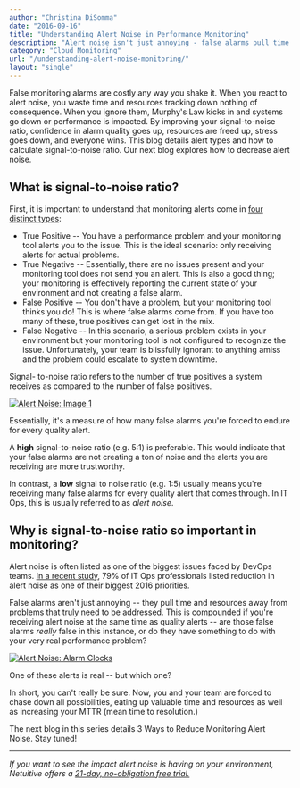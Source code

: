 ```yaml
---
author: "Christina DiSomma"
date: "2016-09-16"
title: "Understanding Alert Noise in Performance Monitoring"
description: "Alert noise isn't just annoying - false alarms pull time and resources away from issues that need to be addressed. Here's how to minimize their impact."
category: "Cloud Monitoring"
url: "/understanding-alert-noise-monitoring/"
layout: "single"
---
```


False monitoring alarms are costly any way you shake it. When you react to alert noise, you waste time and resources tracking down nothing of consequence. When you ignore them, Murphy's Law kicks in and systems go down or performance is impacted. By improving your signal-to-noise ratio, confidence in alarm quality goes up, resources are freed up, stress goes down, and everyone wins. This blog details alert types and how to calculate signal-to-noise ratio. Our next blog explores how to decrease alert noise.

What is signal-to-noise ratio?
------------------------------

First, it is important to understand that monitoring alerts come in [four distinct types](/product/anomaly-detection):

-   True Positive -- You have a performance problem and your monitoring tool alerts you to the issue. This is the ideal scenario: only receiving alerts for actual problems.
-   True Negative -- Essentially, there are no issues present and your monitoring tool does not send you an alert. This is also a good thing; your monitoring is effectively reporting the current state of your environment and not creating a false alarm.
-   False Positive -- You don't have a problem, but your monitoring tool thinks you do! This is where false alarms come from. If you have too many of these, true positives can get lost in the mix.
-   False Negative -- In this scenario, a serious problem exists in your environment but your monitoring tool is not configured to recognize the issue. Unfortunately, your team is blissfully ignorant to anything amiss and the problem could escalate to system downtime.

Signal- to-noise ratio refers to the number of true positives a system receives as compared to the number of false positives.

[![Alert Noise: Image 1](https://s3-us-west-2.amazonaws.com/com-netuitive-app-usw2-public/wp-content/uploads/2016/09/SignaltoNoise.png)](https://s3-us-west-2.amazonaws.com/com-netuitive-app-usw2-public/wp-content/uploads/2016/09/SignaltoNoise.png)

Essentially, it's a measure of how many false alarms you're forced to endure for every quality alert.

A **high** signal-to-noise ratio (e.g. 5:1) is preferable. This would indicate that your false alarms are not creating a ton of noise and the alerts you are receiving are more trustworthy.

In contrast, a **low** signal to noise ratio (e.g. 1:5) usually means you're receiving many false alarms for every quality alert that comes through. In IT Ops, this is usually referred to as *alert noise*.

Why is signal-to-noise ratio so important in monitoring?
--------------------------------------------------------

Alert noise is often listed as one of the biggest issues faced by DevOps teams.  [In a recent study](https://bigpanda.io/blog/state_of_monitoring/), 79% of IT Ops professionals listed reduction in alert noise as one of their biggest 2016 priorities.

False alarms aren't just annoying -- they pull time and resources away from problems that truly need to be addressed. This is compounded if you're receiving alert noise at the same time as quality alerts -- are those false alarms *really* false in this instance, or do they have something to do with your very real performance problem?

[![Alert Noise: Alarm Clocks](https://s3-us-west-2.amazonaws.com/com-netuitive-app-usw2-public/wp-content/uploads/2016/09/alarmclocks.png)](https://s3-us-west-2.amazonaws.com/com-netuitive-app-usw2-public/wp-content/uploads/2016/09/alarmclocks.png)

One of these alerts is real -- but which one?

In short, you can't really be sure. Now, you and your team are forced to chase down all possibilities, eating up valuable time and resources as well as increasing your MTTR (mean time to resolution.)

The next blog in this series details 3 Ways to Reduce Monitoring Alert Noise. Stay tuned!

* * * * *

*If you want to see the impact alert noise is having on your environment, Netuitive offers a [21-day, no-obligation free trial.](/signup)*

